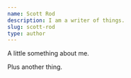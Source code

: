 ```yaml
---
name: Scott Rod
description: I am a writer of things.
slug: scott-rod
type: author
---
```


A little something about me.

Plus another thing.